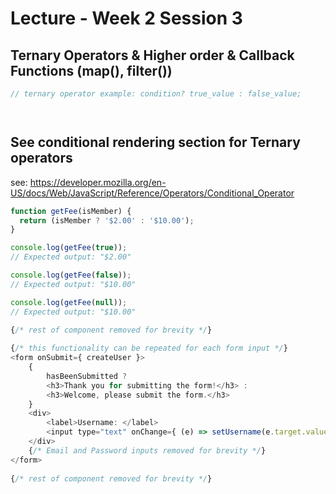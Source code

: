 # Lecture - Week 2 Session 3

## Ternary Operators & Higher order & Callback Functions (map(), filter())


```js
// ternary operator example: condition? true_value : false_value;




```
## See conditional rendering section for Ternary operators
see: https://developer.mozilla.org/en-US/docs/Web/JavaScript/Reference/Operators/Conditional_Operator

```js
function getFee(isMember) {
  return (isMember ? '$2.00' : '$10.00');
}

console.log(getFee(true));
// Expected output: "$2.00"

console.log(getFee(false));
// Expected output: "$10.00"

console.log(getFee(null));
// Expected output: "$10.00"
```

```js
{/* rest of component removed for brevity */}
    
{/* this functionality can be repeated for each form input */}
<form onSubmit={ createUser }>
    {
        hasBeenSubmitted ? 
        <h3>Thank you for submitting the form!</h3> :
        <h3>Welcome, please submit the form.</h3> 
    }
    <div>
        <label>Username: </label> 
        <input type="text" onChange={ (e) => setUsername(e.target.value) } />
    </div>
    {/* Email and Password inputs removed for brevity */}
</form>
    
{/* rest of component removed for brevity */}
```

